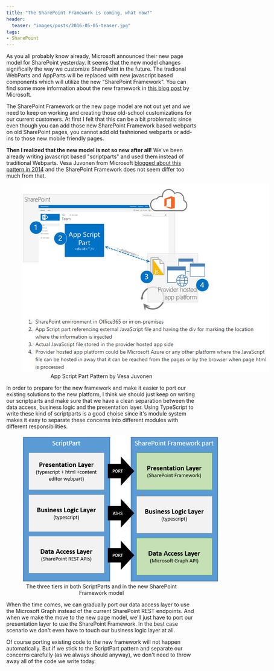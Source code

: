 ```yaml
---
title: "The SharePoint Framework is coming, what now?"
header:
  teaser: "images/posts/2016-05-05-teaser.jpg"
tags:
- SharePoint
---
```


As you all probably know already, Microsoft announced their new 
page model for SharePoint yesterday. It seems that the new model 
changes significally the way we customize SharePoint in the future.
The tradional WebParts and AppParts will be replaced with new 
javascript based components which will utilize the new 
"SharePoint Framework". You can find some more information about the new framework in [this
blog post](https://blogs.office.com/2016/05/04/the-sharepoint-framework-an-open-and-connected-platform/) 
by Microsoft.

The SharePoint Framework or the new page model are not out yet 
and we need to keep on working and creating those old-school 
customizations for our current customers. At first I felt that this
can be a bit problematic since even though you can add those new 
SharePoint Framework based webparts on old SharePoint pages, 
you cannot add old fashnioned webparts or add-ins to those new
mobile friendly pages.

**Then I realized that the new model is not so new after all!** We've
been already writing javascript based "scriptparts" and used them
instead of traditional Webparts. Vesa Juvonen from Microsoft 
[blogged about this pattern in 2014](https://blogs.msdn.microsoft.com/vesku/2014/07/08/introducing-app-script-part-pattern-for-office365-app-model/) 
and the SharePoint Framework does not seem differ
too much from that.

<figure class="align-center">
  <img class="align-center" src="/images/posts/2016-05-05_AppScriptPart.jpg" style="max-width: 656px" alt="App Script Part Pattern"/>
  <figcaption style="text-align:center;">App Script Part Pattern by Vesa Juvonen</figcaption>
</figure>

In order to prepare for the new framework and make it easier to port
our existing solutions to the new platform, I think we should just 
keep on writing our scriptparts and make sure that we have 
a clean separation between the data access, business logic and 
the presentation layer. Using TypeScript to write these kind of scriptparts
is a good choise since it's module system makes it easy to separate 
these concerns into different modules with different responsibilities. 

<figure class="align-center">
  <img class="align-center" src="/images/posts/2016-05-05-the_3_tiers.jpg" style="max-width: 526px" alt="3-tier model"/>
  <figcaption style="text-align:center;">The three tiers in both ScriptParts and in the new SharePoint Framework model</figcaption>
</figure>

When the time comes, we can gradually port our data access layer to use 
the Microsoft Graph instead of the current SharePoint REST endpoints. 
And when we make the move to the new page model, we'll just have to port
our presentation layer to use the SharePoint Framework. In the best case 
scenario we don't even have to touch our business logic layer at all.

Of course porting existing code to the new framework will not happen 
automatically. But if we stick to the ScriptPart pattern and separate
our concerns carefully (as we always should anyway), we don't need to
throw away all of the code we write today. 